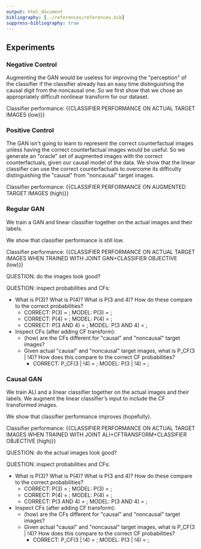```yaml
---
output: html_document
bibliography: [../references/references.bib]
suppress-bibliography: true
---
```


## Experiments

### Negative Control

Augmenting the GAN would be useless for improving the "perception" of the classifier if the classifier already has an easy time distinguishing the causal digit from the noncausal one. So we first show that we chose an appropriately difficult nonlinear transform for our dataset.

Classifier performance: {{CLASSIFIER PERFORMANCE ON ACTUAL TARGET IMAGES (low)}}

### Positive Control

The GAN isn't going to learn to represent the correct counterfactual images unless having the correct counterfactual images would be useful. So we generate an "oracle" set of augmented images with the correct counterfactuals, given our causal model of the data. We show that the linear classifier can use the correct counterfactuals to overcome its difficulty distinguishing the "causal" from "noncausal" target images.

Classifier performance: {{CLASSIFIER PERFORMANCE ON AUGMENTED TARGET IMAGES (high)}}

### Regular GAN

We train a GAN and linear classifier together on the actual images and their labels.

We show that classifier performance is still low.

Classifier performance: {{CLASSIFIER PERFORMANCE ON ACTUAL TARGET IMAGES WHEN TRAINED WITH JOINT GAN+CLASSIFIER OBJECTIVE (low)}}

QUESTION: do the images look good?

QUESTION: inspect probabilities and CFs:

* What is P(3)? What is P(4)? What is P(3 and 4)? How do these compare to the correct probabilities?
  * CORRECT: P(3) = ; MODEL: P(3) = ;
  * CORRECT: P(4) = ; MODEL: P(4) = ;
  * CORRECT: P(3 AND 4) = ; MODEL: P(3 AND 4) = ;
* Inspect CFs (after adding CF transform):
  * (how) are the CFs different for "causal" and "noncausal" target images?
  * Given actual "causal" and "noncausal" target images, what is P_CF(3 | !4)? How does this compare to the correct CF probabilities?
    * CORRECT: P_CF(3 | !4) = ; MODEL: P(3 | !4) = ;

### Causal GAN

We train ALI and a linear classifier together on the actual images and their labels. We augment the linear classifier's input to include the CF transformed images.

We show that classifier performance improves (hopefully).

Classifier performance: {{CLASSIFIER PERFORMANCE ON ACTUAL TARGET IMAGES WHEN TRAINED WITH JOINT ALI+CFTRANSFORM+CLASSIFIER OBJECTIVE (high)}}

QUESTION: do the actual images look good?

QUESTION: inspect probabilities and CFs:

* What is P(3)? What is P(4)? What is P(3 and 4)? How do these compare to the correct probabilities?
  * CORRECT: P(3) = ; MODEL: P(3) = ;
  * CORRECT: P(4) = ; MODEL: P(4) = ;
  * CORRECT: P(3 AND 4) = ; MODEL: P(3 AND 4) = ;
* Inspect CFs (after adding CF transform):
  * (how) are the CFs different for "causal" and "noncausal" target images?
  * Given actual "causal" and "noncausal" target images, what is P_CF(3 | !4)? How does this compare to the correct CF probabilities?
    * CORRECT: P_CF(3 | !4) = ; MODEL: P(3 | !4) = ;
